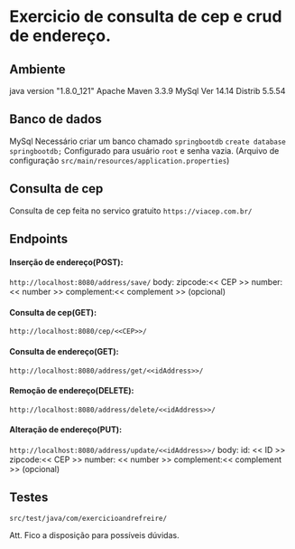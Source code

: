 # Exercicio de consulta de cep e crud de endereço.
## Ambiente
java version "1.8.0_121"
Apache Maven 3.3.9
MySql Ver 14.14 Distrib 5.5.54

## Banco de dados
MySql 
Necessário criar um banco chamado `springbootdb`
  `create database springbootdb;`
Configurado para usuário `root` e senha vazia. (Arquivo de configuração `src/main/resources/application.properties`)


## Consulta de cep
Consulta de cep feita no servico gratuito `https://viacep.com.br/`

## Endpoints

#### Inserção de endereço(POST):
   `http://localhost:8080/address/save/`
    body: zipcode:<< CEP >>
          number: << number >>
          complement:<< complement >>  (opcional)
          
#### Consulta de cep(GET):
  `http://localhost:8080/cep/<<CEP>>/`

#### Consulta de endereço(GET):
  `http://localhost:8080/address/get/<<idAddress>>/`
 
#### Remoção de endereço(DELETE):
  `http://localhost:8080/address/delete/<<idAddress>>/`

#### Alteração de endereço(PUT):
   `http://localhost:8080/address/update/<<idAddress>>/`
    body: id: << ID >>
          zipcode:<< CEP >>
          number: << number >>
          complement:<< complement >>  (opcional)
          
## Testes
`src/test/java/com/exercicioandrefreire/`

Att.
Fico a disposição para possíveis dúvidas.
